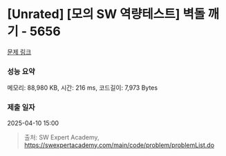 # [Unrated] [모의 SW 역량테스트] 벽돌 깨기 - 5656 

[문제 링크](https://swexpertacademy.com/main/code/problem/problemDetail.do?contestProbId=AWXRQm6qfL0DFAUo) 

### 성능 요약

메모리: 88,980 KB, 시간: 216 ms, 코드길이: 7,973 Bytes

### 제출 일자

2025-04-10 15:00



> 출처: SW Expert Academy, https://swexpertacademy.com/main/code/problem/problemList.do